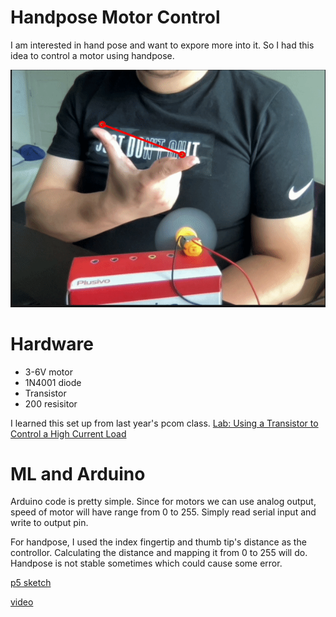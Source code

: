 # Handpose Motor Control

I am interested in hand pose and want to expore more into it. So I had this idea to control a motor using handpose. 

![asset](assets/gifm.gif)

# Hardware
* 3-6V motor
* 1N4001 diode
* Transistor
* 200 resisitor

I learned this set up from last year's pcom class. 
[Lab: Using a Transistor to Control a High Current Load](https://itp.nyu.edu/physcomp/labs/motors-and-transistors/using-a-transistor-to-control-a-high-current-load/)

# ML and Arduino 

Arduino code is pretty simple. Since for motors we can use analog output, speed of motor will have range from 0 to 255. Simply read serial input and write to output pin.

For handpose, I used the index fingertip and thumb tip's distance as the controllor. Calculating the distance and mapping it from 0 to 255 will do.  Handpose is not stable sometimes which could cause some error. 

[p5 sketch](https://editor.p5js.org/yzhang33/sketches/EW2-mAia9)

[video](https://youtu.be/TPOsOZvmayo)
